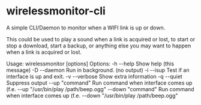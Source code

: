 # wirelessmonitor-cli
A simple CLI/Daemon to monitor when a WIFI link is up or down. 

This could be used to play a sound when a link is acquired or lost, to start or stop a download, start a backup, 
or anything else you may want to happen when a link is acquired or lost.

Usage: 
wirelessmonitor [options]
Options:
 -h --help      Show help (this message)
 -D --daemon    Run in background. (no output)
 -i --isup      Test if an interface is up and exit.
 -v --verbose   Show extra information
 -q --quiet     Suppress output --up "command"  Run command when interface comes up (f.e. --up "/usr/bin/play /path/beep.ogg"
 --down "command"       Run command when interface comes up (f.e. --down "/usr/bin/play /path/beep.ogg"
